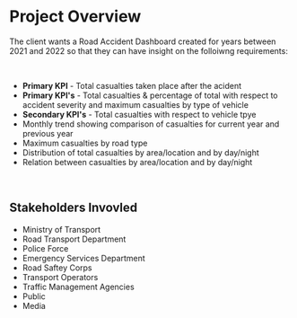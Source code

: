 # Project Overview

The client wants a Road Accident Dashboard created for years between 2021 and 2022 so that they can have insight on the folloiwng requirements:

<br>

- <b>Primary KPI</b> - Total casualties taken place after the acident
- <b>Primary KPI's</b> - Total casualties & percentage of total with respect to accident severity and maximum casualties by type of vehicle
- <b>Secondary KPI's</b> - Total casualties with respect to vehicle tpye
- Monthly trend showing comparison of casualties for current year and previous year
- Maximum casualties by road type
- Distribution of total casualties by area/location and by day/night
- Relation between casualties by area/location and by day/night

<br>

## Stakeholders Invovled

- Ministry of Transport
- Road Transport Department
- Police Force
- Emergency Services Department
- Road Saftey Corps
- Transport Operators
- Traffic Management Agencies
- Public
- Media
